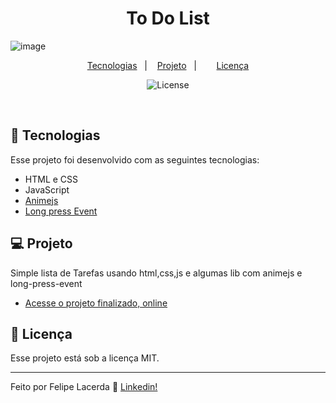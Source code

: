 <h1 align="center">To Do List</h1>

![image](https://user-images.githubusercontent.com/99082399/234659122-90130bb1-e5e4-49de-a0c4-65be9f81aa0a.png)

<p align="center">
  <a href="#-tecnologias">Tecnologias</a>&nbsp;&nbsp;&nbsp;|&nbsp;&nbsp;&nbsp;
  <a href="#-projeto">Projeto</a>&nbsp;&nbsp;&nbsp;|&nbsp;&nbsp;&nbsp;
 &nbsp;&nbsp;&nbsp;
  <a href="#memo-licença">Licença</a>
</p>

<p align="center">
  <img alt="License" src="https://img.shields.io/static/v1?label=license&message=MIT&color=49AA26&labelColor=000000">
</p>

<br>

## 🚀 Tecnologias

Esse projeto foi desenvolvido com as seguintes tecnologias:

- HTML e CSS
- JavaScript
- [Animejs](https://github.com/juliangarnier/anime)
- [Long press Event](https://github.com/john-doherty/long-press-event)


## 💻 Projeto

Simple lista de Tarefas usando html,css,js e algumas lib com animejs e long-press-event

- [Acesse o projeto finalizado, online](lordghapa.github.io/todo-list-vanila-js/)


## :memo: Licença

Esse projeto está sob a licença MIT.

---

Feito por Felipe Lacerda :wave: [Linkedin!](https://www.linkedin.com/in/felipe-lacerda-oliveira-274554125/)
